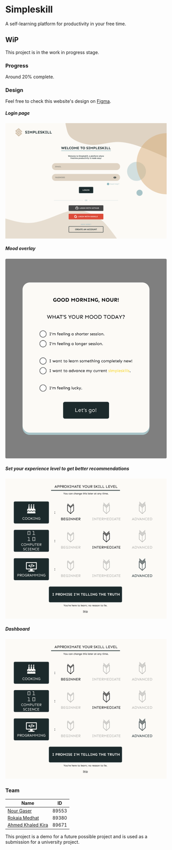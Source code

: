# Simpleskill
A self-learning platform for productivity in your free time.

## WiP
This project is in the work in progress stage.

### Progress
Around 20% complete.

### Design
Feel free to check this website's design on [Figma](https://www.figma.com/file/Dwj5C42EPv1oS4QbSjfB59/Simpleskill?node-id=0%3A1).

##### Login page
![login page design](https://github.com/nourgaser/Simpleskill/blob/main/demo/img/login.png "Login page")

##### Mood overlay
![mood_overlay design](https://github.com/nourgaser/Simpleskill/blob/main/demo/img/mood_overlay.png "mood_overlay")

##### Set your experience level to get better recommendations
![Set your experience level design](https://github.com/nourgaser/Simpleskill/blob/main/demo/img/experience_level.png "experience_level")

##### Dashboard
![dashboard design](https://github.com/nourgaser/Simpleskill/blob/main/demo/img/experience_level.png "dashboard")

### Team
| Name        | ID           |
| ------------- |:-------------:|
| [Nour Gaser](https://github.com/nourgaser)      | 89553      |
| [Rokaia Medhat](https://github.com/nourgaser)      | 89380      |
| [Ahmed Khaled Kira](https://github.com/ahm3dkira)      | 89671      |

This project is a demo for a future possible project and is used as a submission for a university project.


